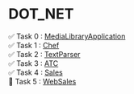 # DOT_NET
:white_check_mark: Task 0 : [MediaLibraryApplication](https://github.com/YaroslavPuhalskii/DOT_NET/tree/task0/MediaLibrary)    
:white_check_mark: Task 1 : [Chef](https://github.com/YaroslavPuhalskii/DOT_NET/tree/task1/Chef)    
:white_check_mark: Task 2 : [TextParser](https://github.com/YaroslavPuhalskii/DOT_NET/tree/task2/TextParser)    
:white_check_mark: Task 3 : [ATC](https://github.com/YaroslavPuhalskii/DOT_NET/tree/task3/ATC)    
:white_check_mark: Task 4 : [Sales](https://github.com/YaroslavPuhalskii/DOT_NET/tree/task4/Sales)    
:black_square_button: Task 5 : [WebSales](https://github.com/YaroslavPuhalskii/DOT_NET/tree/task5/WebSales)   
